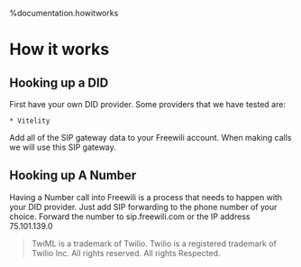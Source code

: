 %documentation.howitworks

How it works
================

Hooking up a DID
-----------------
First have your own DID provider. Some providers that we have tested are:

    * Vitelity
    
Add all of the SIP gateway data to your Freewili account. When making calls we will use this SIP gateway.


Hooking up A Number
-------------------
Having a Number call into Freewili is a process that needs to happen with your DID provider. Just add SIP forwarding to the phone number of your choice. Forward the number to sip.freewili.com or the IP address 75.101.139.0

> TwiML is a trademark of Twilio. Twilio is a registered trademark of Twilio Inc. All rights reserved. All rights Respected.